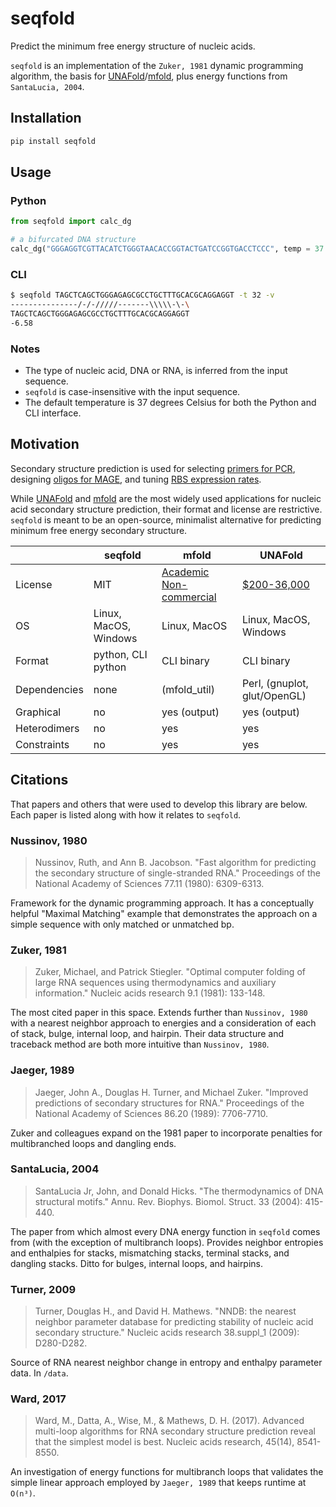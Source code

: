 # seqfold

Predict the minimum free energy structure of nucleic acids.

`seqfold` is an implementation of the `Zuker, 1981` dynamic programming algorithm, the basis for [UNAFold](http://unafold.rna.albany.edu/?q=DINAMelt/software)/[mfold](https://www.ibridgenetwork.org/#!/profiles/1045554571442/innovations/1/), plus energy functions from `SantaLucia, 2004`.

## Installation

```bash
pip install seqfold
```

## Usage

### Python

```python
from seqfold import calc_dg

# a bifurcated DNA structure
calc_dg("GGGAGGTCGTTACATCTGGGTAACACCGGTACTGATCCGGTGACCTCCC", temp = 37.0)  # -12.94
```

### CLI

```bash
$ seqfold TAGCTCAGCTGGGAGAGCGCCTGCTTTGCACGCAGGAGGT -t 32 -v
---------------/-/-/////-------\\\\\-\-\
TAGCTCAGCTGGGAGAGCGCCTGCTTTGCACGCAGGAGGT
-6.58
```

### Notes

- The type of nucleic acid, DNA or RNA, is inferred from the input sequence.
- `seqfold` is case-insensitive with the input sequence.
- The default temperature is 37 degrees Celsius for both the Python and CLI interface.

## Motivation

Secondary structure prediction is used for selecting [primers for PCR](https://academic.oup.com/nar/article/40/15/e115/1223759), designing [oligos for MAGE](https://pubs.acs.org/doi/abs/10.1021/acssynbio.5b00219), and tuning [RBS expression rates](https://www.sciencedirect.com/science/article/pii/B9780123851208000024).

While [UNAFold](http://unafold.rna.albany.edu/?q=DINAMelt/software) and [mfold](https://www.ibridgenetwork.org/#!/profiles/1045554571442/innovations/1/) are the most widely used applications for nucleic acid secondary structure prediction, their format and license are restrictive. `seqfold` is meant to be an open-source, minimalist alternative for predicting minimum free energy secondary structure.

|              | seqfold               | mfold                                                                                  | UNAFold                                                                                          |
| ------------ | --------------------- | -------------------------------------------------------------------------------------- | ------------------------------------------------------------------------------------------------ |
| License      | MIT                   | [Academic Non-commercial](http://unafold.rna.albany.edu/download/Academic_License.txt) | [\$200-36,000](https://www.ibridgenetwork.org/#!/profiles/1045554571442/innovations/1/products/) |
| OS           | Linux, MacOS, Windows | Linux, MacOS                                                                           | Linux, MacOS, Windows                                                                            |
| Format       | python, CLI python    | CLI binary                                                                             | CLI binary                                                                                       |
| Dependencies | none                  | (mfold_util)                                                                           | Perl, (gnuplot, glut/OpenGL)                                                                     |
| Graphical    | no                    | yes (output)                                                                           | yes (output)                                                                                     |
| Heterodimers | no                    | yes                                                                                    | yes                                                                                              |
| Constraints  | no                    | yes                                                                                    | yes                                                                                              |

## Citations

That papers and others that were used to develop this library are below. Each paper is listed along with how it relates to `seqfold`.

### Nussinov, 1980

> Nussinov, Ruth, and Ann B. Jacobson. "Fast algorithm for predicting the secondary structure of single-stranded RNA." Proceedings of the National Academy of Sciences 77.11 (1980): 6309-6313.

Framework for the dynamic programming approach. It has a conceptually helpful "Maximal Matching" example that demonstrates the approach on a simple sequence with only matched or unmatched bp.

### Zuker, 1981

> Zuker, Michael, and Patrick Stiegler. "Optimal computer folding of large RNA sequences using thermodynamics and auxiliary information." Nucleic acids research 9.1 (1981): 133-148.

The most cited paper in this space. Extends further than `Nussinov, 1980` with a nearest neighbor approach to energies and a consideration of each of stack, bulge, internal loop, and hairpin. Their data structure and traceback method are both more intuitive than `Nussinov, 1980`.

### Jaeger, 1989

> Jaeger, John A., Douglas H. Turner, and Michael Zuker. "Improved predictions of secondary structures for RNA." Proceedings of the National Academy of Sciences 86.20 (1989): 7706-7710.

Zuker and colleagues expand on the 1981 paper to incorporate penalties for multibranched loops and dangling ends.

### SantaLucia, 2004

> SantaLucia Jr, John, and Donald Hicks. "The thermodynamics of DNA structural motifs." Annu. Rev. Biophys. Biomol. Struct. 33 (2004): 415-440.

The paper from which almost every DNA energy function in `seqfold` comes from (with the exception of multibranch loops). Provides neighbor entropies and enthalpies for stacks, mismatching stacks, terminal stacks, and dangling stacks. Ditto for bulges, internal loops, and hairpins.

### Turner, 2009

> Turner, Douglas H., and David H. Mathews. "NNDB: the nearest neighbor parameter database for predicting stability of nucleic acid secondary structure." Nucleic acids research 38.suppl_1 (2009): D280-D282.

Source of RNA nearest neighbor change in entropy and enthalpy parameter data. In `/data`.

### Ward, 2017

> Ward, M., Datta, A., Wise, M., & Mathews, D. H. (2017). Advanced multi-loop algorithms for RNA secondary structure prediction reveal that the simplest model is best. Nucleic acids research, 45(14), 8541-8550.

An investigation of energy functions for multibranch loops that validates the simple linear approach employed by `Jaeger, 1989` that keeps runtime at `O(n³)`.

